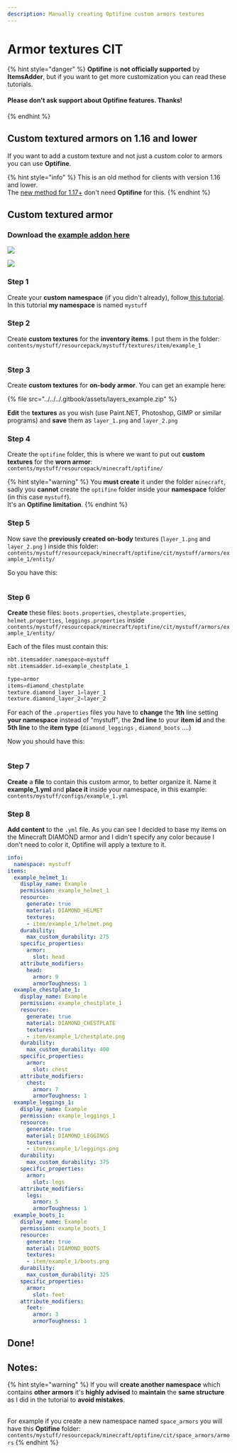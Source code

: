 ```yaml
---
description: Manually creating Optifine custom armors textures
---
```


# Armor textures CIT

{% hint style="danger" %}
**Optifine** is **not officially supported** by **ItemsAdder**, but if you want to get more customization you can read these tutorials.

#### Please don't ask support about Optifine features. Thanks!
{% endhint %}

## Custom textured armors on 1.16 and lower

If you want to add a custom texture and not just a custom color to armors you can use **Optifine**.

{% hint style="info" %}
This is an old method for clients with version 1.16 and lower.\
The [new method for 1.17+](../../../plugin-usage/adding-content/armors-old/textured-armor.md) don't need **Optifine** for this.
{% endhint %}

## Custom textured armor

### Download the [example addon here](https://www.spigotmc.org/resources/optifine-example-custom-textured-armor-itemsadder-addon.87846/)

![](<../../../.gitbook/assets/image (22).png>)

![](<../../../.gitbook/assets/image (23).png>)

### Step 1

Create your **custom namespace** (if you didn't already), follow[ this tutorial](../../../plugin-usage/adding-content/optifine-only-features/broken-reference/).\
In this tutorial **my namespace** is named `mystuff`

### Step 2

Create **custom textures** for the **inventory items**. I put them in the folder: `contents/mystuff/resourcepack/mystuff/textures/item/example_1`

<figure><img src="../../../.gitbook/assets/old_optifine_armor_preview_1.png" alt=""><figcaption></figcaption></figure>

### Step 3

Create **custom textures** for **on-body armor**. You can get an example here:

{% file src="../../../.gitbook/assets/layers_example.zip" %}

**Edit** the **textures** as you wish (use Paint.NET, Photoshop, GIMP or similar programs) and **save** them as `layer_1.png` and `layer_2.png`

### Step 4

Create the `optifine` folder, this is where we want to put out **custom textures** for the **worn armor**: `contents/mystuff/resourcepack/minecraft/optifine/`

{% hint style="warning" %}
You **must create** it under the folder `minecraft`, sadly you **cannot** create the `optifine` folder inside your **namespace** folder (in this case `mystuff`).\
It's an **Optifine limitation**.
{% endhint %}

### Step 5

Now save the **previously created on-body** textures (`layer_1.png` and `layer_2.png` ) inside this folder: `contents/mystuff/resourcepack/minecraft/optifine/cit/mystuff/armors/example_1/entity/`

So you have this:

<figure><img src="../../../.gitbook/assets/old_optifine_armor_path_1.png" alt=""><figcaption></figcaption></figure>

### Step 6

**Create** these files: `boots.properties`, `chestplate.properties`, `helmet.properties`, `leggings.properties` inside `contents/mystuff/resourcepack/minecraft/optifine/cit/mystuff/armors/example_1/entity/`

Each of the files must contain this:

```elixir
nbt.itemsadder.namespace=mystuff
nbt.itemsadder.id=example_chestplate_1

type=armor
items=diamond_chestplate
texture.diamond_layer_1=layer_1
texture.diamond_layer_2=layer_2
```

For each of the `.properties` files you have to **change** the **1th** line setting **your namespace** instead of "mystuff", the **2nd line** to your **item id** and the **5th line** to the **item type** (`diamond_leggings` , `diamond_boots` ....)

Now you should have this:

<figure><img src="../../../.gitbook/assets/old_optifine_armor_path_2.png" alt=""><figcaption></figcaption></figure>

### Step 7

**Create** a **file** to contain this custom armor, to better organize it. Name it **example\_1.yml** and **place it** inside your namespace, in this example: `contents/mystuff/configs/example_1.yml`

### Step 8

**Add content** to the `.yml` file. As you can see I decided to base my items on the Minecraft DIAMOND armor and I didn't specify any color because I don't need to color it, Optifine will apply a texture to it.

```yaml
info:
  namespace: mystuff
items:
  example_helmet_1:
    display_name: Example
    permission: example_helmet_1
    resource:
      generate: true
      material: DIAMOND_HELMET
      textures:
      - item/example_1/helmet.png
    durability:
      max_custom_durability: 275
    specific_properties:
      armor:
        slot: head
    attribute_modifiers:
      head:
        armor: 9
        armorToughness: 1
  example_chestplate_1:
    display_name: Example
    permission: example_chestplate_1
    resource:
      generate: true
      material: DIAMOND_CHESTPLATE
      textures:
      - item/example_1/chestplate.png
    durability:
      max_custom_durability: 400
    specific_properties:
      armor:
        slot: chest
    attribute_modifiers:
      chest:
        armor: 7
        armorToughness: 1
  example_leggings_1:
    display_name: Example
    permission: example_leggings_1
    resource:
      generate: true
      material: DIAMOND_LEGGINGS
      textures:
      - item/example_1/leggings.png
    durability:
      max_custom_durability: 375
    specific_properties:
      armor:
        slot: legs
    attribute_modifiers:
      legs:
        armor: 5
        armorToughness: 1
  example_boots_1:
    display_name: Example
    permission: example_boots_1
    resource:
      generate: true
      material: DIAMOND_BOOTS
      textures:
      - item/example_1/boots.png
    durability:
      max_custom_durability: 325
    specific_properties:
      armor:
        slot: feet
    attribute_modifiers:
      feet:
        armor: 3
        armorToughness: 1
```

## Done!

## Notes:

{% hint style="warning" %}
If you will **create another namespace** which contains **other armors** it's **highly advised** to **maintain** the **same structure** as I did in the tutorial to **avoid mistakes**.

\
For example if you create a new namespace named `space_armors` you will have this **Optifine** folder: `contents/mystuff/resourcepack/minecraft/optifine/cit/space_armors/armors`
{% endhint %}
